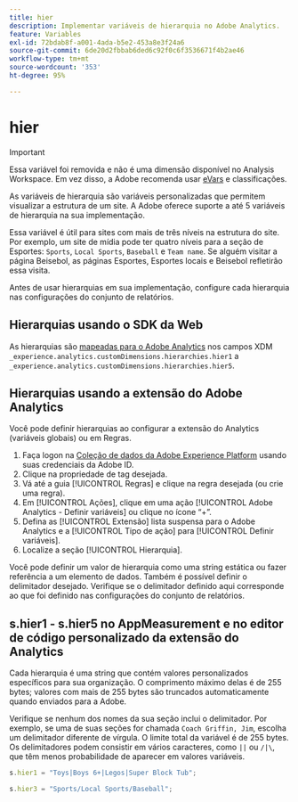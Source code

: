 ```yaml
---
title: hier
description: Implementar variáveis de hierarquia no Adobe Analytics.
feature: Variables
exl-id: 72bdab8f-a001-4ada-b5e2-453a8e3f24a6
source-git-commit: 6de20d2fbbab6ded6c92f0c6f3536671f4b2ae46
workflow-type: tm+mt
source-wordcount: '353'
ht-degree: 95%

---
```


# hier

>[!IMPORTANT]
>
>Essa variável foi removida e não é uma dimensão disponível no Analysis Workspace. Em vez disso, a Adobe recomenda usar [eVars](evar.md) e classificações.

As variáveis de hierarquia são variáveis personalizadas que permitem visualizar a estrutura de um site. A Adobe oferece suporte a até 5 variáveis de hierarquia na sua implementação.

Essa variável é útil para sites com mais de três níveis na estrutura do site. Por exemplo, um site de mídia pode ter quatro níveis para a seção de Esportes: `Sports`, `Local Sports`, `Baseball` e `Team name`. Se alguém visitar a página Beisebol, as páginas Esportes, Esportes locais e Beisebol refletirão essa visita.

Antes de usar hierarquias em sua implementação, configure cada hierarquia nas configurações do conjunto de relatórios.

## Hierarquias usando o SDK da Web

As hierarquias são [mapeadas para o Adobe Analytics](https://experienceleague.adobe.com/docs/analytics/implementation/aep-edge/variable-mapping.html?lang=pt-BR) nos campos XDM `_experience.analytics.customDimensions.hierarchies.hier1` a `_experience.analytics.customDimensions.hierarchies.hier5`.

## Hierarquias usando a extensão do Adobe Analytics

Você pode definir hierarquias ao configurar a extensão do Analytics (variáveis globais) ou em Regras.

1. Faça logon na [Coleção de dados da Adobe Experience Platform](https://experience.adobe.com/data-collection) usando suas credenciais da Adobe ID.
2. Clique na propriedade de tag desejada.
3. Vá até a guia [!UICONTROL Regras] e clique na regra desejada (ou crie uma regra).
4. Em [!UICONTROL Ações], clique em uma ação [!UICONTROL Adobe Analytics - Definir variáveis] ou clique no ícone “+”.
5. Defina as [!UICONTROL Extensão] lista suspensa para o Adobe Analytics e a [!UICONTROL Tipo de ação] para [!UICONTROL Definir variáveis].
6. Localize a seção [!UICONTROL Hierarquia].

Você pode definir um valor de hierarquia como uma string estática ou fazer referência a um elemento de dados. Também é possível definir o delimitador desejado. Verifique se o delimitador definido aqui corresponde ao que foi definido nas configurações do conjunto de relatórios.

## s.hier1 - s.hier5 no AppMeasurement e no editor de código personalizado da extensão do Analytics

Cada hierarquia é uma string que contém valores personalizados específicos para sua organização. O comprimento máximo delas é de 255 bytes; valores com mais de 255 bytes são truncados automaticamente quando enviados para a Adobe.

Verifique se nenhum dos nomes da sua seção inclui o delimitador. Por exemplo, se uma de suas seções for chamada `Coach Griffin, Jim`, escolha um delimitador diferente de vírgula. O limite total da variável é de 255 bytes. Os delimitadores podem consistir em vários caracteres, como `||` ou `/|\`, que têm menos probabilidade de aparecer em valores variáveis.

```js
s.hier1 = "Toys|Boys 6+|Legos|Super Block Tub";

s.hier3 = "Sports/Local Sports/Baseball";
```
